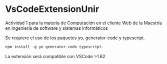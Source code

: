 # VsCodeExtensionUnir
Actividad 1 para la materia de Computación en el cliente Web de la Maestría en Ingeniería de software y sistemas informáticos

Se requiere el uso de los paquetes yo, generator-code y typescript.
``` js
npm install -g yo generator-code typescript.
```

La extensión será compatible con VSCode >1.62
